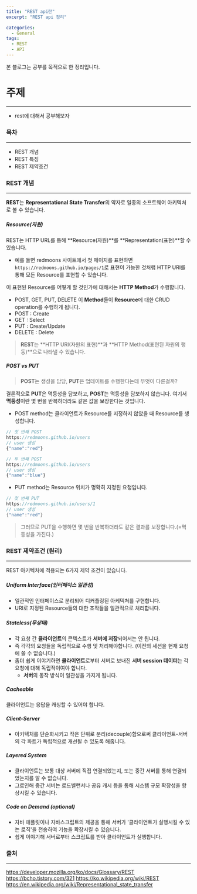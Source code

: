 ```yaml
---
title: "REST api란"
excerpt: "REST api 정리"

categories:
  - General
tags:
  - REST
  - API
---
```

본 블로그는 공부를 목적으로 한 정리입니다.

# 주제
-------------
* rest에 대해서 공부해보자

### 목차
-------------
* REST 개념
* REST 특징
* REST 제약조건

### REST 개념
-------------
**REST**는 **Representational State Transfer**의 약자로 일종의 소프트웨어 아키텍처로 볼 수 있습니다.

##### Resource(자원)
REST는 HTTP URL를 통해 **Resource(자원)**를 **Representation(표현)**할 수 있습니다.
* 예를 들면 redmoons 사이트에서 첫 페이지를 표현하면 `https://redmoons.github.io/pages/1`로 표현이 가능한 것처럼 HTTP URI를 통해 모든 Resource를 표현할 수 있습니다.

이 표현된 Resource를 어떻게 할 것인가에 대해서는 **HTTP Method**가 수행합니다.
* POST, GET, PUT, DELETE
이 **Method**들이 **Resource**에 대한 CRUD operation를 수행하게 됩니다.
* POST : Create
* GET  : Select
* PUT  : Create/Update 
* DELETE : Delete

> **REST**는 **HTTP URI(자원의 표현)**과 **HTTP Method(표현된 자원의 행동)**으로 나타낼 수 있습니다.

##### POST vs PUT
> **POST**는 생성을 담당, **PUT**은 업데이트를 수행한다는데 무엇이 다른걸까?

결론적으로 **PUT**은 멱등성을 담보하고, **POST**는 멱등성을 담보하지 않습니다.
여기서 **멱등성**이란 몇 번을 반복하더라도 같은 값을 보장한다는 것입니다.

* POST method는 클라이언트가 Resource를 지정하지 않았을 때 Resource를 생성합니다.

```javascript
// 첫 번째 POST
https://redmoons.github.io/users
// user 생성
{"name":"red"}

// 두 번째 POST
https://redmoons.github.io/users
// user 생성
{"name":"blue"}
```

* PUT method는 Resource 위치가 명확히 지정된 요청입니다.

```java
// 첫 번째 PUT
https://redmoons.github.io/users/1
// user 생성
{"name":"red"}
```
> 그러므로 PUT을 수행하면 몇 번을 반복하더라도 같은 결과를 보장합니다.(=멱등성을 가진다.)


### REST 제약조건 (원리)
-------------
REST 아키텍처에 적용되는 6가지 제약 조건이 있습니다.
##### Uniform Interface(인터페이스 일관성)
* 일관적인 인터페이스로 분리되어 디커플링된 아케텍쳐를 구현합니다.
* URI로 지정된 Resource들의 대한 조작들을 일관적으로 처리합니다.

##### Stateless(무상태)
* 각 요청 간 **클라이언트**의 콘텍스트가 **서버에 저장**되어서는 안 됩니다.
* 즉 각각의 요청들을 독립적으로 수행 및 처리해야합니다. (이전의 세션을 현재 요청에 쓸 수 없습니다.)
* 좀더 쉽게 이야기하면 **클라이언트**로부터 서버로 보내진 **서버 session 데이터**는 각 요청에 대해 독립적이여야 합니다.
  * **서버**의 동작 방식이 일관성을 가지게 됩니다.

##### Cacheable
클라이언트는 응답을 캐싱할 수 있어야 합니다.

##### Client-Server
* 아키텍처를 단순화시키고 작은 단위로 분리(decouple)함으로써 클라이언트-서버의 각 파트가 독립적으로 개선될 수 있도록 해줍니다.

##### Layered System
* 클라이언트는 보통 대상 서버에 직접 연결되었는지, 또는 중간 서버를 통해 연결되었는지를 알 수 없습니다.
* 그로인해 중간 서버는 로드벨런서나 공유 캐시 등을 통해 시스템 규모 확장성을 향상시킬 수 있습니다.

##### Code on Demand (optional)
* 자바 애플릿이나 자바스크립트의 제공을 통해 서버가 '클라이언트가 실행시킬 수 있는 로직'을 전송하여 기능을 확장시킬 수 있습니다.
* 쉽게 이야기해 서버로부터 스크립트를 받아 클라이언트가 실행합니다.



### 출처
-------------
<https://developer.mozilla.org/ko/docs/Glossary/REST>
<https://bcho.tistory.com/321>
<https://ko.wikipedia.org/wiki/REST>
<https://en.wikipedia.org/wiki/Representational_state_transfer>